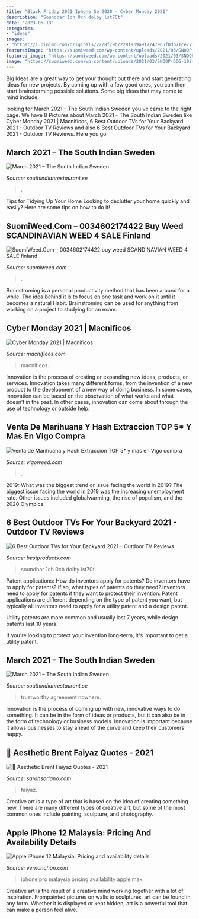 ```yaml
---
title: "Black Friday 2021 Iphone Se 2020 - Cyber Monday 2021"
description: "Soundbar 1ch 0ch dolby lst70t"
date: "2023-05-13"
categories:
- "ideas"
images:
- "https://i.pinimg.com/originals/22/8f/9b/228f9b9a917747965f0db71ce771af0f.png"
featuredImage: "https://suomiweed.com/wp-content/uploads/2021/03/SNOOP-DOG-1024x576.jpg"
featured_image: "https://suomiweed.com/wp-content/uploads/2021/03/SNOOP-DOG-1024x576.jpg"
image: "https://suomiweed.com/wp-content/uploads/2021/03/SNOOP-DOG-1024x576.jpg"
---
```



Big Ideas are a great way to get your thought out there and start generating ideas for new projects. By coming up with a few good ones, you can then start brainstorming possible solutions. Some big ideas that may come to mind include: 

	

		
looking for March 2021 – The South Indian Sweden you've came to the right page. We have 8 Pictures about March 2021 – The South Indian Sweden like Cyber Monday 2021 | Macnificos, 6 Best Outdoor TVs for Your Backyard 2021 - Outdoor TV Reviews and also 6 Best Outdoor TVs for Your Backyard 2021 - Outdoor TV Reviews. Here you go:
		
    
## March 2021 – The South Indian Sweden

<img loading=lazy src="https://yard.media/wp-content/uploads/2018/01/YARD-HAUTE-5.jpg" onerror="this.onerror=null;this.src='https://tse4.mm.bing.net/th?id=OIP.BWEGaZRRF8pM_HRuvhqYCwHaFS&amp;pid=15.1';" alt="March 2021 – The South Indian Sweden">

_Source: southindianrestaurant.se_

>. 

	

Tips for Tidying Up Your Home
Looking to declutter your home quickly and easily? Here are some tips on how to do it!

    
## SuomiWeed.Com – 0034602174422 Buy Weed SCANDINAVIAN WEED 4 SALE Finland

<img loading=lazy src="https://suomiweed.com/wp-content/uploads/2021/03/SNOOP-DOG-1024x576.jpg" onerror="this.onerror=null;this.src='https://tse2.mm.bing.net/th?id=OIP._yJyyZmaG1SV9p9sJzUYogHaEK&amp;pid=15.1';" alt="SuomiWeed.Com – 0034602174422 buy weed SCANDINAVIAN WEED 4 SALE finland">

_Source: suomiweed.com_

>. 

	

Brainstroming is a personal productivity method that has been around for a while. The idea behind it is to focus on one task and work on it until it becomes a natural Habit. Brainstroming can be used for anything from working on a project to studying for an exam.

    
## Cyber Monday 2021 | Macnificos

<img loading=lazy src="https://s3-eu-west-1.amazonaws.com/media.macnificos.com/img/BlackFriday17/Banner-cybermonday.jpg" onerror="this.onerror=null;this.src='https://tse2.mm.bing.net/th?id=OIP.Z_xgOQ8g5o2crwU_r7fQRgHaB0&amp;pid=15.1';" alt="Cyber Monday 2021 | Macnificos">

_Source: macnificos.com_

>macnificos. 

	

Innovation is the process of creating or expanding new ideas, products, or services. Innovation takes many different forms, from the invention of a new product to the development of a new way of doing business. In some cases, innovation can be based on the observation of what works and what doesn’t in the past. In other cases, innovation can come about through the use of technology or outside help.

    
## Venta De Marihuana Y Hash Extraccion TOP 5* Y Mas En Vigo Compra

<img loading=lazy src="https://vigoweed.com/wp-content/uploads/2020/09/IMG-20200728-WA0040.jpg" onerror="this.onerror=null;this.src='https://tse2.mm.bing.net/th?id=OIP.pECiQiyUp9lH-A2BKW5X7QHaJ4&amp;pid=15.1';" alt="Venta de Marihuana y Hash Extraccion TOP 5* y mas en Vigo compra">

_Source: vigoweed.com_

>. 

	

2019: What was the biggest trend or issue facing the world in 2019?
The biggest issue facing the world in 2019 was the increasing unemployment rate. Other issues included globalwarming, the rise of populism, and the 2020 Olympics.

    
## 6 Best Outdoor TVs For Your Backyard 2021 - Outdoor TV Reviews

<img loading=lazy src="https://hips.hearstapps.com/hmg-prod.s3.amazonaws.com/images/outdoor-tvs-1590606145.jpg?crop=1.00xw:1.00xh;0,0&amp;resize=1200:*" onerror="this.onerror=null;this.src='https://tse4.mm.bing.net/th?id=OIP.c2NWgNE8G8QBGyCVvU3KGAHaDt&amp;pid=15.1';" alt="6 Best Outdoor TVs for Your Backyard 2021 - Outdoor TV Reviews">

_Source: bestproducts.com_

>soundbar 1ch 0ch dolby lst70t. 

	

Patent applications: How do inventors apply for patents?
Do inventors have to apply for patents? If so, what types of patents do they need?
Inventors need to apply for patents if they want to protect their invention. Patent applications are different depending on the type of patent you want, but typically all inventors need to apply for a utility patent and a design patent. 

 Utility patents are more common and usually last 7 years, while design patents last 10 years. 

If you're looking to protect your invention long-term, it's important to get a utility patent.

    
## March 2021 – The South Indian Sweden

<img loading=lazy src="https://i.pinimg.com/originals/22/8f/9b/228f9b9a917747965f0db71ce771af0f.png" onerror="this.onerror=null;this.src='https://tse1.mm.bing.net/th?id=OIP.x4OKtJRBfB3q7krdVKU3bQHaJR&amp;pid=15.1';" alt="March 2021 – The South Indian Sweden">

_Source: southindianrestaurant.se_

>trustworthy agreement nowhere. 

	

Innovation is the process of coming up with new, innovative ways to do something. It can be in the form of ideas or products, but it can also be in the form of technology or business models. Innovation is important because it allows businesses to stay ahead of the curve and keep their customers happy.

    
## 🖤 Aesthetic Brent Faiyaz Quotes - 2021

<img loading=lazy src="https://i.pinimg.com/originals/5e/06/e7/5e06e73640112f7d2790cc93f9735da0.jpg" onerror="this.onerror=null;this.src='https://tse3.mm.bing.net/th?id=OIP.FRi6rIzXJyTPaNAx__rssQHaJQ&amp;pid=15.1';" alt="🖤 Aesthetic Brent Faiyaz Quotes - 2021">

_Source: sarahsoriano.com_

>faiyaz. 

	

Creative art is a type of art that is based on the idea of creating something new. There are many different types of creative art, but some of the most common ones include painting, sculpture, and photography.

    
## Apple IPhone 12 Malaysia: Pricing And Availability Details

<img loading=lazy src="https://mk0vernonchancoaq6sp.kinstacdn.com/wp-content/uploads/2020/10/iphone-12-pro-my-pricing.jpg" onerror="this.onerror=null;this.src='https://tse2.mm.bing.net/th?id=OIP.NliSuLo-XazYi3IdT3GEkQHaFj&amp;pid=15.1';" alt="Apple iPhone 12 Malaysia: Pricing and availability details">

_Source: vernonchan.com_

>iphone pro malaysia pricing availability apple max. 

	

Creative art is the result of a creative mind working together with a lot of inspiration. Frompainted pictures on walls to sculptures, art can be found in any form. Whether it is displayed or kept hidden, art is a powerful tool that can make a person feel alive.

